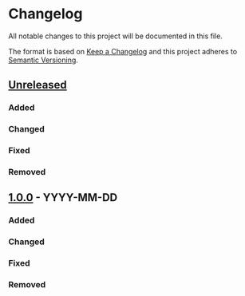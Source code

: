 # Changelog

All notable changes to this project will be documented in this file.

The format is based on [Keep a Changelog](http://keepachangelog.com/) and this project adheres to [Semantic Versioning](http://semver.org/).

## [Unreleased]
### Added
### Changed
### Fixed
### Removed

## [1.0.0] - YYYY-MM-DD
### Added
### Changed
### Fixed
### Removed


[Unreleased]: https://github.com/shopgate/ext-cliplister/compare/v1.0.0...HEAD
[1.0.0]: https://github.com/shopgate/ext-cliplister/compare/0.0.1...v1.0.0